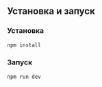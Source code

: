 ## Установка и запуск

### Установка

   ```sh
   npm install
   ```

### Запуск 

   ```sh
   npm run dev
   ```
